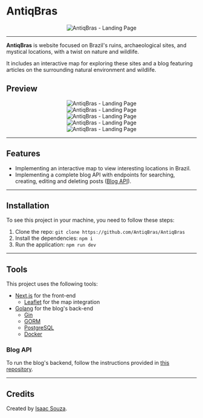 # AntiqBras

<div align="center">
  <img src="./.github/image.png" alt="AntiqBras - Landing Page">
</div>

---

**AntiqBras** is website focused on Brazil's ruins, archaeological sites, and mystical locations, with a twist on nature and wildlife.

It includes an interactive map for exploring these sites and a blog featuring articles on the surrounding natural environment and wildlife.

## Preview

<div align="center">
  <img src="./.github/preview1.png" alt="AntiqBras - Landing Page">
</div>

<div align="center">
  <img src="./.github/preview2.png" alt="AntiqBras - Landing Page">
</div>

<div align="center">
  <img src="./.github/preview3.png" alt="AntiqBras - Landing Page">
</div>

<div align="center">
  <img src="./.github/preview4.png" alt="AntiqBras - Landing Page">
</div>

<div align="center">
  <img src="./.github/preview5.png" alt="AntiqBras - Landing Page">
</div>

---

## Features

- Implementing an interactive map to view interesting locations in Brazil.
- Implementing a complete blog API with endpoints for searching, creating, editing and deleting posts ([Blog API](https://github.com/AntiqBras/AntiqBras-Blog-API)).

---

## Installation

To see this project in your machine, you need to follow these steps:

1. Clone the repo: `git clone https://github.com/AntiqBras/AntiqBras`
2. Install the dependencies: `npm i`
3. Run the application: `npm run dev`

---

## Tools

This project uses the following tools:

- [Next.js](https://nextjs.org/) for the front-end
  - [Leaflet](https://leafletjs.com/) for the map integration
- [Golang](https://golang.org/) for the blog's back-end
  - [Gin](https://github.com/gin-gonic/gin)
  - [GORM](https://gorm.io/index.html)
  - [PostgreSQL](https://www.postgresql.org/)
  - [Docker](https://www.docker.com/)

### Blog API

To run the blog's backend, follow the instructions provided in [this repository](https://github.com/AntiqBras/AntiqBras-Blog-API).

---

## Credits

Created by [Isaac Souza](https://github.com/isaacszf).
